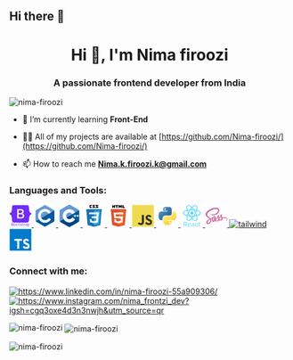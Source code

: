 ## Hi there 👋
<h1 align="center">Hi 👋, I'm Nima firoozi</h1>
<h3 align="center">A passionate frontend developer from India</h3>

<p align="left"> <img src="https://komarev.com/ghpvc/?username=nima-firoozi&label=Profile%20views&color=0e75b6&style=flat" alt="nima-firoozi" /> </p>



- 🌱 I’m currently learning **Front-End**

- 👨‍💻 All of my projects are available at [https://github.com/Nima-firoozi/](https://github.com/Nima-firoozi/)

- 📫 How to reach me **Nima.k.firoozi.k@gmail.com**

<h3 align="left">Languages and Tools:</h3>
<p align="left"> <a href="https://getbootstrap.com" target="_blank" rel="noreferrer"> <img src="https://raw.githubusercontent.com/devicons/devicon/master/icons/bootstrap/bootstrap-plain-wordmark.svg" alt="bootstrap" width="40" height="40"/> </a> <a href="https://www.cprogramming.com/" target="_blank" rel="noreferrer"> <img src="https://raw.githubusercontent.com/devicons/devicon/master/icons/c/c-original.svg" alt="c" width="40" height="40"/> </a> <a href="https://www.w3schools.com/cpp/" target="_blank" rel="noreferrer"> <img src="https://raw.githubusercontent.com/devicons/devicon/master/icons/cplusplus/cplusplus-original.svg" alt="cplusplus" width="40" height="40"/> </a> <a href="https://www.w3schools.com/css/" target="_blank" rel="noreferrer"> <img src="https://raw.githubusercontent.com/devicons/devicon/master/icons/css3/css3-original-wordmark.svg" alt="css3" width="40" height="40"/> </a> <a href="https://www.w3.org/html/" target="_blank" rel="noreferrer"> <img src="https://raw.githubusercontent.com/devicons/devicon/master/icons/html5/html5-original-wordmark.svg" alt="html5" width="40" height="40"/> </a> <a href="https://developer.mozilla.org/en-US/docs/Web/JavaScript" target="_blank" rel="noreferrer"> <img src="https://raw.githubusercontent.com/devicons/devicon/master/icons/javascript/javascript-original.svg" alt="javascript" width="40" height="40"/> </a> <a href="https://www.python.org" target="_blank" rel="noreferrer"> <img src="https://raw.githubusercontent.com/devicons/devicon/master/icons/python/python-original.svg" alt="python" width="40" height="40"/> </a> <a href="https://reactjs.org/" target="_blank" rel="noreferrer"> <img src="https://raw.githubusercontent.com/devicons/devicon/master/icons/react/react-original-wordmark.svg" alt="react" width="40" height="40"/> </a> <a href="https://sass-lang.com" target="_blank" rel="noreferrer"> <img src="https://raw.githubusercontent.com/devicons/devicon/master/icons/sass/sass-original.svg" alt="sass" width="40" height="40"/> </a> <a href="https://tailwindcss.com/" target="_blank" rel="noreferrer"> <img src="https://www.vectorlogo.zone/logos/tailwindcss/tailwindcss-icon.svg" alt="tailwind" width="40" height="40"/> </a> <a href="https://www.typescriptlang.org/" target="_blank" rel="noreferrer"> <img src="https://raw.githubusercontent.com/devicons/devicon/master/icons/typescript/typescript-original.svg" alt="typescript" width="40" height="40"/> </a> </p>

<h3 align="left">Connect with me:</h3>
<p align="left">
<a href="https://linkedin.com/in/https://www.linkedin.com/in/nima-firoozi-55a909306/" target="blank"><img align="center" src="https://raw.githubusercontent.com/rahuldkjain/github-profile-readme-generator/master/src/images/icons/Social/linked-in-alt.svg" alt="https://www.linkedin.com/in/nima-firoozi-55a909306/" height="30" width="40" /></a>
<a href="https://instagram.com/https://www.instagram.com/nima_frontzi_dev?igsh=cgq3oxe4d3n3nwjh&utm_source=qr" target="blank"><img align="center" src="https://raw.githubusercontent.com/rahuldkjain/github-profile-readme-generator/master/src/images/icons/Social/instagram.svg" alt="https://www.instagram.com/nima_frontzi_dev?igsh=cgq3oxe4d3n3nwjh&utm_source=qr" height="30" width="40" /></a>
</p>


<p><img align="left" src="https://github-readme-stats.vercel.app/api/top-langs?username=nima-firoozi&show_icons=true&locale=en&layout=compact" alt="nima-firoozi" /></p>

<p>&nbsp;<img align="center" src="https://github-readme-stats.vercel.app/api?username=nima-firoozi&show_icons=true&locale=en" alt="nima-firoozi" /></p>

<p><img align="center" src="https://github-readme-streak-stats.herokuapp.com/?user=nima-firoozi&" alt="nima-firoozi" /></p>
